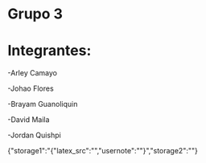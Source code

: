# Grupo 3

# Integrantes:  

-Arley Camayo 

-Johao Flores 

-Brayam Guanoliquin 

-David Maila 

-Jordan Quishpi

{"storage1":"{\"latex_src\":\"\",\"usernote\":\"\"}","storage2":""}
